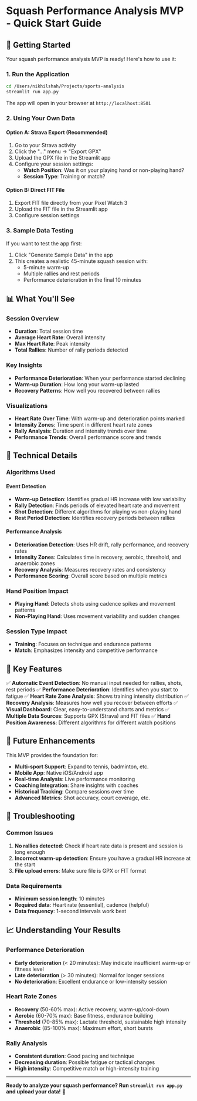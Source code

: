 # Squash Performance Analysis MVP - Quick Start Guide

## 🚀 Getting Started

Your squash performance analysis MVP is ready! Here's how to use it:

### 1. Run the Application

```bash
cd /Users/nikhilshah/Projects/sports-analysis
streamlit run app.py
```

The app will open in your browser at `http://localhost:8501`

### 2. Using Your Own Data

#### Option A: Strava Export (Recommended)
1. Go to your Strava activity
2. Click the "..." menu → "Export GPX"
3. Upload the GPX file in the Streamlit app
4. Configure your session settings:
   - **Watch Position**: Was it on your playing hand or non-playing hand?
   - **Session Type**: Training or match?

#### Option B: Direct FIT File
1. Export FIT file directly from your Pixel Watch 3
2. Upload the FIT file in the Streamlit app
3. Configure session settings

### 3. Sample Data Testing

If you want to test the app first:
1. Click "Generate Sample Data" in the app
2. This creates a realistic 45-minute squash session with:
   - 5-minute warm-up
   - Multiple rallies and rest periods
   - Performance deterioration in the final 10 minutes

## 📊 What You'll See

### Session Overview
- **Duration**: Total session time
- **Average Heart Rate**: Overall intensity
- **Max Heart Rate**: Peak intensity
- **Total Rallies**: Number of rally periods detected

### Key Insights
- **Performance Deterioration**: When your performance started declining
- **Warm-up Duration**: How long your warm-up lasted
- **Recovery Patterns**: How well you recovered between rallies

### Visualizations
- **Heart Rate Over Time**: With warm-up and deterioration points marked
- **Intensity Zones**: Time spent in different heart rate zones
- **Rally Analysis**: Duration and intensity trends over time
- **Performance Trends**: Overall performance score and trends

## 🔧 Technical Details

### Algorithms Used

#### Event Detection
- **Warm-up Detection**: Identifies gradual HR increase with low variability
- **Rally Detection**: Finds periods of elevated heart rate and movement
- **Shot Detection**: Different algorithms for playing vs non-playing hand
- **Rest Period Detection**: Identifies recovery periods between rallies

#### Performance Analysis
- **Deterioration Detection**: Uses HR drift, rally performance, and recovery rates
- **Intensity Zones**: Calculates time in recovery, aerobic, threshold, and anaerobic zones
- **Recovery Analysis**: Measures recovery rates and consistency
- **Performance Scoring**: Overall score based on multiple metrics

### Hand Position Impact
- **Playing Hand**: Detects shots using cadence spikes and movement patterns
- **Non-Playing Hand**: Uses movement variability and sudden changes

### Session Type Impact
- **Training**: Focuses on technique and endurance patterns
- **Match**: Emphasizes intensity and competitive performance

## 🎯 Key Features

✅ **Automatic Event Detection**: No manual input needed for rallies, shots, rest periods
✅ **Performance Deterioration**: Identifies when you start to fatigue
✅ **Heart Rate Zone Analysis**: Shows training intensity distribution
✅ **Recovery Analysis**: Measures how well you recover between efforts
✅ **Visual Dashboard**: Clear, easy-to-understand charts and metrics
✅ **Multiple Data Sources**: Supports GPX (Strava) and FIT files
✅ **Hand Position Awareness**: Different algorithms for different watch positions

## 🔮 Future Enhancements

This MVP provides the foundation for:
- **Multi-sport Support**: Expand to tennis, badminton, etc.
- **Mobile App**: Native iOS/Android app
- **Real-time Analysis**: Live performance monitoring
- **Coaching Integration**: Share insights with coaches
- **Historical Tracking**: Compare sessions over time
- **Advanced Metrics**: Shot accuracy, court coverage, etc.

## 🐛 Troubleshooting

### Common Issues
1. **No rallies detected**: Check if heart rate data is present and session is long enough
2. **Incorrect warm-up detection**: Ensure you have a gradual HR increase at the start
3. **File upload errors**: Make sure file is GPX or FIT format

### Data Requirements
- **Minimum session length**: 10 minutes
- **Required data**: Heart rate (essential), cadence (helpful)
- **Data frequency**: 1-second intervals work best

## 📈 Understanding Your Results

### Performance Deterioration
- **Early deterioration** (< 20 minutes): May indicate insufficient warm-up or fitness level
- **Late deterioration** (> 30 minutes): Normal for longer sessions
- **No deterioration**: Excellent endurance or low-intensity session

### Heart Rate Zones
- **Recovery** (50-60% max): Active recovery, warm-up/cool-down
- **Aerobic** (60-70% max): Base fitness, endurance building
- **Threshold** (70-85% max): Lactate threshold, sustainable high intensity
- **Anaerobic** (85-100% max): Maximum effort, short bursts

### Rally Analysis
- **Consistent duration**: Good pacing and technique
- **Decreasing duration**: Possible fatigue or tactical changes
- **High intensity**: Competitive match or high-intensity training

---

**Ready to analyze your squash performance? Run `streamlit run app.py` and upload your data!** 🏓
